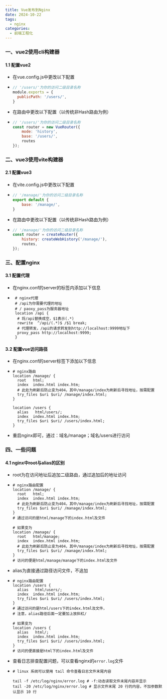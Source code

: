 ```yaml
---
title: Vue发布到Nginx
date: 2024-10-22
tags:
  - nginx
categories:
  - 前端工程化
---
```


### 一、vue2使用cli构建器

#### 1.1 配置vue2

* 在vue.config.js中更改以下配置

* ```js
  // '/users/'为你的访问二级目录名称
  module.exports = {
    publicPath: '/users/',
  }
  ```

* 在路由中更改以下配置（以传统非Hash路由为例）

* ```js
  // '/users/'为你的访问二级目录名称
  const router = new VueRouter({
      mode: 'history',
      base: '/users/',
      routes
  });
  ```

### 二、vue3使用vite构建器

#### 2.1 配置vue3

* 在vite.config.js中更改以下配置

* ```js
  // '/manage/'为你的访问二级目录名称
  export default {
      base: '/manage/',
  }
  ```

* 在路由中更改以下配置（以传统非Hash路由为例）

* ```js
  // '/manage/'为你的访问二级目录名称
  const router = createRouter({
      history: createWebHistory('/manage/'),
      routes,
  });
  ```

### 三、配置nginx

#### 3.1 配置代理

* 在nginx.conf的server的标签内添加以下信息

* ```shell
   # nginx代理
   # /api为你需要代理的地址
   # / paoxy_pass为服务器地址
   location /api {
   	# 将/api替换成空，$1表示(.*)
   	rewrite  ^/api/(.*)$ /$1 break;
   	# 代理转发，/api的请求转发到http://localhost:9999地址下
   	proxy_pass http://localhost:9999;  
   }
  ```

#### 3.2 配置vue访问路径

* 在nginx.conf的server标签下添加以下信息

* ```shell
  # nginx路由
  location /manage/ {
  	root   html;
  	index  index.html index.htm;
  	# 此处为刷新后防止变为404，其中/manage/index为刷新后寻找地址，按需配置
  	try_files $uri $uri/ /manage/index.html;
  }
  
  location /users {
  	alias   html/users/;
  	index  index.html index.htm;
  	try_files $uri $uri/ /users/index.html;
  }
  ```

* 重启nginx即可，通过：域名/manage；域名/users进行访问

### 四、一些问题

#### 4.1 nginx中root与alias的区别

* root为在访问地址后追加二级路由，通过追加后的地址访问

* ```shell
  # nginx路由配置
  location /manage/ {
  	root   html;
  	index  index.html index.htm;
  	# 此处为刷新后防止变为404，其中/manage/index为刷新后寻找地址，按需配置
  	try_files $uri $uri/ /manage/index.html;
  }
  # 通过访问的是html/manage下的index.html及文件
  
  # 如果变为
  location /manage/ {
  	root   html/manage;
  	index  index.html index.htm;
  	# 此处为刷新后防止变为404，其中/manage/index为刷新后寻找地址，按需配置
  	try_files $uri $uri/ /manage/index.html;
  }
  # 访问的便是html/manage/manage下的index.html及文件
  ```

* alias为直接通过路径访问文件，不追加

* ```shell
  # nginx路由配置
  location /users {
  	alias   html/users/;
  	index  index.html index.htm;
  	try_files $uri $uri/ /users/index.html;
  }
  # 通过访问的是html/users下的index.html及文件，
  # 注意，alias路径后面一定要加上放斜杠/
  
  # 如果变为
  location /users {
  	alias   html/;
  	index  index.html index.htm;
  	try_files $uri $uri/ /users/index.html;
  }
  # 访问的便直接是html下的index.html及文件
  ```

* 查看日志排查配置问题，可以查看nginx的`error.log`文件

* ```shell
  # linux 系统可以使用 tail 命令查看日志文件末尾内容
  
  tail -f /etc/log/nginx/error.log # -f:动态读取文件末尾内容并显示
  tail -20 /etc/log/nginx/error.log # 显示文件末尾 20 行的内容，不加参数默认显示 10 行
  ```
